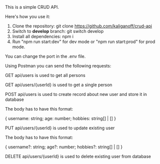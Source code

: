 This is a simple CRUD API.

Here's how you use it:
1. Clone the repository: git clone https://github.com/kaliganoff/crud-api
2. Switch to **develop** branch: git switch develop
3. Install all dependencies: npm i
4. Run "npm run start:dev" for dev mode or "npm run start:prod" for prod mode.

You can change the port in the .env file.

Using Postman you can send the following requests:

GET api/users is used to get all persons

GET api/users/{userId} is used to get a single person

POST api/users is used to create record about new user and store it in database

The body has to have this format:

{ 
    username: string;
    age: number;
    hobbies: string[] | []
}

PUT api/users/{userId} is used to update existing user

The body has to have this format:

{ 
    username?: string;
    age?: number;
    hobbies?: string[] | []
}

DELETE api/users/{userId} is used to delete existing user from database
